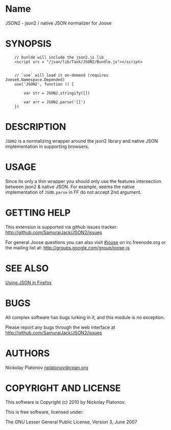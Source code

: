 Name
====

JSON2 - json2 / native JSON normalizer for Joose


SYNOPSIS
========

        // bunlde will include the json2.js lib
        <script src = "/jsan/lib/Task/JSON2/Bundle.js"></script>

        
        // `use` will load it on-demand (requires JooseX.Namespace.Depended)
        use('JSON2', function () {
        
            var str = JSON2.stringify([])
            
            var arr = JSON2.parse('[]')
        })

        


DESCRIPTION
===========

`JSON2` is a normalizing wrapper around the json2 library and native JSON implementation in supporting browsers.


USAGE
=====

Since its only a thin wrapper you should only use the features intersection between json2 & native JSON. For example,
seems the native implementation of `JSON.parse` in FF do not accept 2nd argument. 


GETTING HELP
============

This extension is supported via github issues tracker: <http://github.com/SamuraiJack/JSON2/issues>

For general Joose questions you can also visit [#joose](http://webchat.freenode.net/?randomnick=1&channels=joose&prompt=1) 
on irc.freenode.org or the mailing list at: <http://groups.google.com/group/joose-js>
 


SEE ALSO
========

[Using JSON in Firefox](https://developer.mozilla.org/en/Using_JSON_in_Firefox)

BUGS
====

All complex software has bugs lurking in it, and this module is no exception.

Please report any bugs through the web interface at <http://github.com/SamuraiJack/JSON2/issues>



AUTHORS
=======

Nickolay Platonov <nplatonov@cpan.org>





COPYRIGHT AND LICENSE
=====================

This software is Copyright (c) 2010 by Nickolay Platonov.

This is free software, licensed under:

  The GNU Lesser General Public License, Version 3, June 2007
